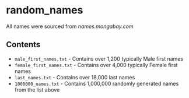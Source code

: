 # random_names
All names were sourced from *names.mongabay.com*
## Contents
* `male_first_names.txt` - Contains over 1,200 typically Male first names
* `female_first_names.txt` - Contains over 4,000 typically Female first names
* `last_names.txt` - Contains over 18,000 last names
* `1000000_names.txt` - Contains 1,000,000 randomly generated names from the list above
